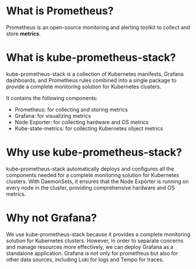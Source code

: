 # What is Prometheus?

Prometheus is an open-source monitoring and alerting toolkit to collect and store **metrics**.

# What is kube-prometheus-stack?
kube-prometheus-stack is a collection of Kubernetes manifests, Grafana dashboards, and Prometheus rules combined into a single package to provide a complete monitoring solution for Kubernetes clusters.

It contains the following components:
- Prometheus: for collecting and storing metrics
- Grafana: for visualizing metrics
- Node Exporter: for collecting hardware and OS metrics
- Kube-state-metrics: for collecting Kubernetes object metrics

# Why use kube-prometheus-stack?

kube-prometheus-stack automatically deploys and configures all the components needed for a complete monitoring solution for Kubernetes clusters.
With DaemonSets, it ensures that the Node Exporter is running on every node in the cluster, providing comprehensive hardware and OS metrics.

# Why not Grafana?

We use kube-prometheus-stack because it provides a complete monitoring solution for Kubernetes clusters.
However, in order to separate concerns and manage resources more effectively, we can deploy Grafana as a standalone application.
Grafana is not only for prometheus but also for other data sources, including Loki for logs and Tempo for traces.
